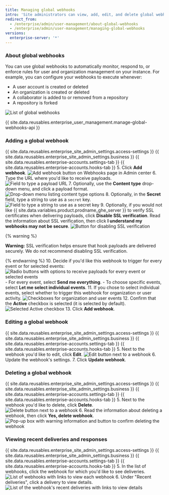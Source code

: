 ```yaml
---
title: Managing global webhooks
intro: 'Site administrators can view, add, edit, and delete global webhooks to track events at the instance level.'
redirect_from:
  - /enterprise/admin/user-management/about-global-webhooks
  - /enterprise/admin/user-management/managing-global-webhooks
versions:
  enterprise-server: '*'
---
```


### About global webhooks

You can use global webhooks to automatically monitor, respond to, or enforce rules for user and organization management on your instance. For example, you can configure your webhooks to execute whenever:
- A user account is created or deleted
- An organization is created or deleted
- A collaborator is added to or removed from a repository
- A repository is forked

![List of global webhooks](/assets/images/enterprise/site-admin-settings/list-of-global-webhooks.png)

{{ site.data.reusables.enterprise_user_management.manage-global-webhooks-api }}


### Adding a global webhook

{{ site.data.reusables.enterprise_site_admin_settings.access-settings }}
{{ site.data.reusables.enterprise_site_admin_settings.business }}
{{ site.data.reusables.enterprise-accounts.settings-tab }}
{{ site.data.reusables.enterprise-accounts.hooks-tab }}
5. Click **Add webhook**. ![Add webhook button on Webhooks page in Admin center](/assets/images/enterprise/site-admin-settings/add-global-webhook-button.png)
6. Type the URL where you'd like to receive payloads. ![Field to type a payload URL](/assets/images/enterprise/site-admin-settings/add-global-webhook-payload-url.png)
7. Optionally, use the **Content type** drop-down menu, and click a payload format. ![Drop-down menu listing content type options](/assets/images/enterprise/site-admin-settings/add-global-webhook-content-type-dropdown.png)
8. Optionally, in the **Secret** field, type a string to use as a `secret` key. ![Field to type a string to use as a secret key](/assets/images/enterprise/site-admin-settings/add-global-webhook-secret.png)
9. Optionally, if you would not like {{ site.data.variables.product.prodname_ghe_server }} to verify SSL certificates when delivering payloads, click **Disable SSL verification**. Read the information about SSL verification, then click **I understand my webhooks may not be secure**. ![Button for disabling SSL verification](/assets/images/enterprise/site-admin-settings/add-global-webhook-disable-ssl-button.png)

  {% warning %}

  **Warning:** SSL verification helps ensure that hook payloads are delivered securely. We do not recommend disabling SSL verification.

  {% endwarning %}
10. Decide if you'd like this webhook to trigger for every event or for selected events: ![Radio buttons with options to receive payloads for every event or selected events](/assets/images/enterprise/site-admin-settings/add-global-webhook-select-events.png)
    - For every event, select **Send me everything**.
    - To choose specific events, select **Let me select individual events**.
11. If you chose to select individual events, select whether to trigger this webhook for organization or user activity. ![Checkboxes for organization and user events](/assets/images/enterprise/site-admin-settings/add-global-webhook-select-individual-events.png)
12. Confirm that the **Active** checkbox is selected (it is selected by default). ![Selected Active checkbox](/assets/images/enterprise/site-admin-settings/add-global-webhook-active-checkbox.png)
13. Click **Add webhook**.

### Editing a global webhook

{{ site.data.reusables.enterprise_site_admin_settings.access-settings }}
{{ site.data.reusables.enterprise_site_admin_settings.business }}
{{ site.data.reusables.enterprise-accounts.settings-tab }}
{{ site.data.reusables.enterprise-accounts.hooks-tab }}
5. Next to the webhook you'd like to edit, click **Edit**. ![Edit button next to a webhook](/assets/images/enterprise/site-admin-settings/edit-global-webhook-button.png)
6. Update the webhook's settings.
7. Click **Update webhook**.

### Deleting a global webhook

{{ site.data.reusables.enterprise_site_admin_settings.access-settings }}
{{ site.data.reusables.enterprise_site_admin_settings.business }}
{{ site.data.reusables.enterprise-accounts.settings-tab }}
{{ site.data.reusables.enterprise-accounts.hooks-tab }}
5. Next to the webhook you'd like to delete, click **Delete**. ![Delete button next to a webhook](/assets/images/enterprise/site-admin-settings/delete-global-webhook-button.png)
6. Read the information about deleting a webhook, then click **Yes, delete webhook**. ![Pop-up box with warning information and button to confirm deleting the webhook](/assets/images/enterprise/site-admin-settings/confirm-delete-global-webhook.png)

### Viewing recent deliveries and responses

{{ site.data.reusables.enterprise_site_admin_settings.access-settings }}
{{ site.data.reusables.enterprise_site_admin_settings.business }}
{{ site.data.reusables.enterprise-accounts.settings-tab }}
{{ site.data.reusables.enterprise-accounts.hooks-tab }}
5. In the list of webhooks, click the webhook for which you'd like to see deliveries. ![List of webhooks with links to view each webhook](/assets/images/enterprise/site-admin-settings/click-global-webhook.png)
6. Under "Recent deliveries", click a delivery to view details. ![List of the webhook's recent deliveries with links to view details](/assets/images/enterprise/site-admin-settings/global-webhooks-recent-deliveries.png)
